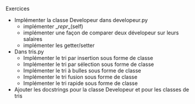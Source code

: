 Exercices

- Implémenter la classe Developeur dans developeur.py
  - implémenter \__repr__(self)
  - implémenter une façon de comparer deux dévelopeur sur leurs salaires
  - implémenter les getter/setter
- Dans tris.py
  - Implémenter le tri par insertion sous forme de classe
  - Implémenter le tri par sélection sous forme de classe
  - Implémenter le tri à bulles sous forme de classe
  - Implémenter le tri fusion sous forme de classe
  - Implémenter le tri rapide sous forme de classe
- Ajouter les docstrings pour la classe Developeur et pour les classes de tris 